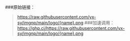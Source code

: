 ###原始链接：
>https://raw.githubusercontent.com/yx-sy/imgnp/main/logo/{name}.png
###加速调用：
>https://ghp.ci/https://raw.githubusercontent.com/yx-sy/imgnp/main/logo/{name}.png
